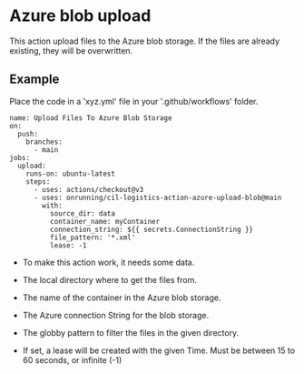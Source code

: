 # Azure blob upload

This action upload files to the Azure blob storage. If the files are
already existing, they will be overwritten.

## Example

Place the code in a 'xyz.yml' file in your '.github/workflows' folder.

    name: Upload Files To Azure Blob Storage
    on:
      push:
        branches:
          - main
    jobs:
      upload:
        runs-on: ubuntu-latest
        steps:
          - uses: actions/checkout@v3                            
          - uses: onrunning/cil-logistics-action-azure-upload-blob@main
            with:
              source_dir: data                                   
              container_name: myContainer                        
              connection_string: ${{ secrets.ConnectionString }} 
              file_pattern: '*.xml'                              
              lease: -1                                          

-   To make this action work, it needs some data.

-   The local directory where to get the files from.

-   The name of the container in the Azure blob storage.

-   The Azure connection String for the blob storage.

-   The globby pattern to filter the files in the given directory.

-   If set, a lease will be created with the given Time. Must be between
    15 to 60 seconds, or infinite (-1)
